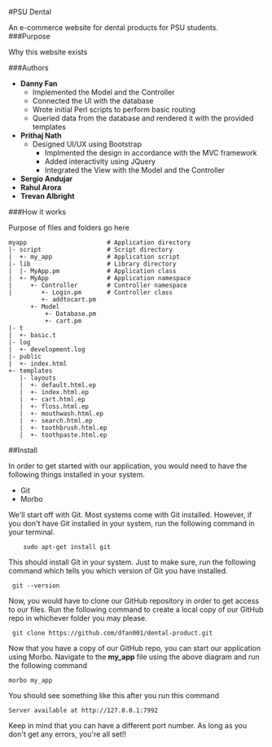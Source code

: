 #PSU Dental

An e-commerce website for dental products for PSU students.                                                 
###Purpose

Why this website exists

###Authors

 * **Danny Fan**
     * Implemented the Model and the Controller
     * Connected the UI with the database
     * Wrote initial Perl scripts to perform basic routing
     * Queried data from the database and rendered it with the provided templates
 * **Prithaj Nath**
   	 * Designed UI/UX using Bootstrap
	   * Implmented the design in accordance with the MVC framework
	   * Added interactivity using JQuery
	   * Integrated the View with the Model and the Controller
 * **Sergio Andujar**
 * **Rahul Arora**
 * **Trevan Albright**                                                         

###How it works

Purpose of files and folders go here

```
myapp                      # Application directory
|- script                  # Script directory
|  +- my_app               # Application script
|- lib                     # Library directory
|  |- MyApp.pm             # Application class
|  +- MyApp                # Application namespace
|     +- Controller        # Controller namespace
|        +- Login.pm       # Controller class
         +- addtocart.pm
      +- Model
          +- Database.pm
          +- cart.pm
|- t                      
|  +- basic.t             
|- log                     
|  +- development.log      
|- public                  
|  +- index.html         
+- templates             
   |- layouts              
   |  +- default.html.ep
   |  +- index.html.ep
   |  +- cart.html.ep
   |  +- floss.html.ep
   |  +- mouthwash.html.ep
   |  +- search.html.ep
   |  +- toothbrush.html.ep
   |  +- toothpaste.html.ep   

```

##Install

In order to get started with our application, you would need to have the following things installed in your system.

* Git
* Morbo

We'll start off with Git. Most systems come with Git installed. However, if you don't have Git installed in your system, run the following command in your terminal.

```
	sudo apt-get install git
```

This should install Git in your system. Just to make sure, run the following command which tells you which version of Git you have installed.

```
 git --version

```
Now, you would have to clone our GitHub repository in order to get access to our files. Run the following command to create a local copy of our GitHub repo in whichever folder you may please.

```
 git clone https://github.com/dfan001/dental-product.git

```

Now that you have a copy of our GitHub repo, you can start our application using Morbo. Navigate to the **my_app** file using the above diagram and run the following command

```
morbo my_app

```
You should see something like this after you run this command

```
Server available at http://127.0.0.1:7992

```
Keep in mind that you can have a different port number. As long as you don't get any errors, you're all set!!
